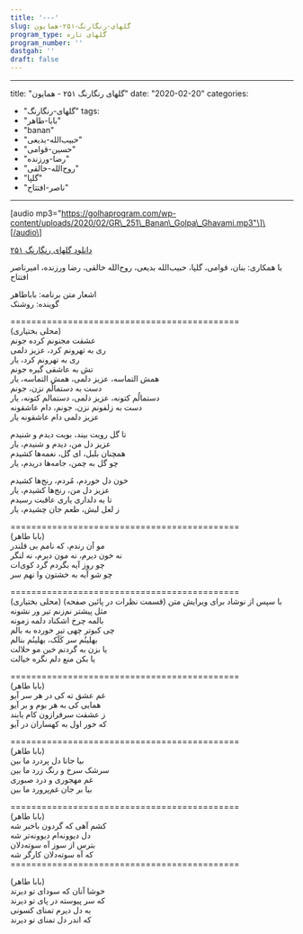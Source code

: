 ```yaml
---
title: '---'
slug: گلهای-رنگارنگ-۲۵۱-همایون
program_type: گلهای تازه
program_number: ''
dastgah: ''
draft: false
---
```


---
title: "گلهای رنگارنگ ۲۵۱ - همایون"
date: "2020-02-20"
categories: 
  - "گلهای-رنگارنگ"
tags: 
  - "بابا-طاهر"
  - "banan"
  - "حبیب‌الله-بدیعی"
  - "حسین-قوامی"
  - "رضا-ورزنده"
  - "روح‌الله-خالقی"
  - "گلپا"
  - "ناصر-افتتاح"
---

\[audio mp3="https://golhaprogram.com/wp-content/uploads/2020/02/GR\_251\_Banan\_Golpa\_Ghavami.mp3"\]\[/audio\]

[دانلود گلهای رنگارنگ ۲۵۱](https://golhaprogram.com/wp-content/uploads/2020/02/GR_251_Banan_Golpa_Ghavami.mp3)

  
با همکاری: بنان، قوامی، گلپا، حبیب‌الله بدیعی، روح‌الله خالقی، رضا ورزنده، امیرناصر افتتاح

اشعار متن برنامه: باباطاهر  
گوینده: روشنک

\============================================  
(محلی بختیاری)  
عشقت مجنونم کرده جونم  
ری به تهرونم کرد، عزیز دلمی  
ری به تهرونم کرد، یار  
تش به عاشقی گیره جونم  
همش التماسه، عزیز دلمی، همش التماسه، یار  
دست به دستمالُم نزن، جونم  
دستمالُم کتونه، عزیز دلمی، دستمالم کتونه، یار  
دست به زلفونم نزن، جونم، دام عاشقونه  
عزیز دلمی دام عاشقونه یار  
  
تا گل رویت بیند، بویت دیدم و شنیدم  
عزیز دل من، دیدم و شنیدم، یار  
همچنان بلبل، ای گل، نغمه‌ها کشیدم  
چو گل به چمن، جامه‌ها دریدم، یار

خون دل خوردم، مُردم، رنج‌ها کشیدم  
عزیز دل من، رنج‌ها کشیدم، یار  
تا به دلداری یاری عاقبت رسیدم  
ز لعل لبش، طعم جان چشیدم، یار

\============================================  
(بابا طاهر)  
مو آن رندم، که نامم بی قلندر  
نه خون دیرم، نه مون دیرم، نه لنگر  
چو روز آیه بگردم گرد کوی‌ات  
چو شو آیه به خشتون وا نهم سر

\============================================  
(محلی بختیاری) با سپس از نوشاد برای ویرایش متن (قسمت نظرات در پائین صفحه)  
مثل پیشتر نم‌زنم تیر ور نشونه  
بالمه چرخ اشکناد دلمه زمونه  
چی کبوتر چهی تیر خورده به بالم  
بهلینُم سر کَلَک، بهلینُم بنالم  
یا بزن به گردنم خین مو حلالت  
یا بکن منع دلم نگره خیالت

\============================================  
(بابا طاهر)  
غم عشق ته كی در هر سر آیو  
همایی كی به هر بوم و بر آیو  
ز عشقت سرفرازون كام یابند  
كه خور اول به کهساران در آیو

\============================================  
(بابا طاهر)  
بیا جانا دل پردرد ما بین  
سرشک سرخ و رنگ زرد ما بین  
غم مهجوری و درد صبوری  
بیا بر جان غم‌پرورد ما بین  
  
\============================================  
(بابا طاهر)  
کشم آهی که گردون باخبر شه  
دل دیوونه‌ام دیوونه‌تر شه  
بترس از سوز آه سوته‌دلان              
که آه سوته‌دلان كارگر شه  
\============================================

(بابا طاهر)  
خوشا آنان که سودای تو دیرند  
که سر پیوسته در پای تو دیرند  
به دل دیرم تمنای کسونی  
که اندر دل تمنای تو دیرند
